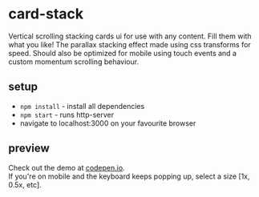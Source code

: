 # card-stack

Vertical scrolling stacking cards ui for use with any content. Fill them with what you like! The parallax stacking effect made using css transforms for speed. Should also be optimized for mobile using touch events and a custom momentum scrolling behaviour.

## setup

* `npm install` - install all dependencies
* `npm start` - runs http-server
*  navigate to localhost:3000 on your favourite browser

## preview

Check out the demo at [codepen.io](http://codepen.io/vescogma/pen/ZQKPQP/).  
If you're on mobile and the keyboard keeps popping up, select a size [1x, 0.5x, etc].
